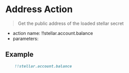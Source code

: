 # Address Action

> Get the public address of the loaded stellar secret

- action name: !!stellar.account.balance
- parameters:

## Example

```md
    !!stellar.account.balance
```
